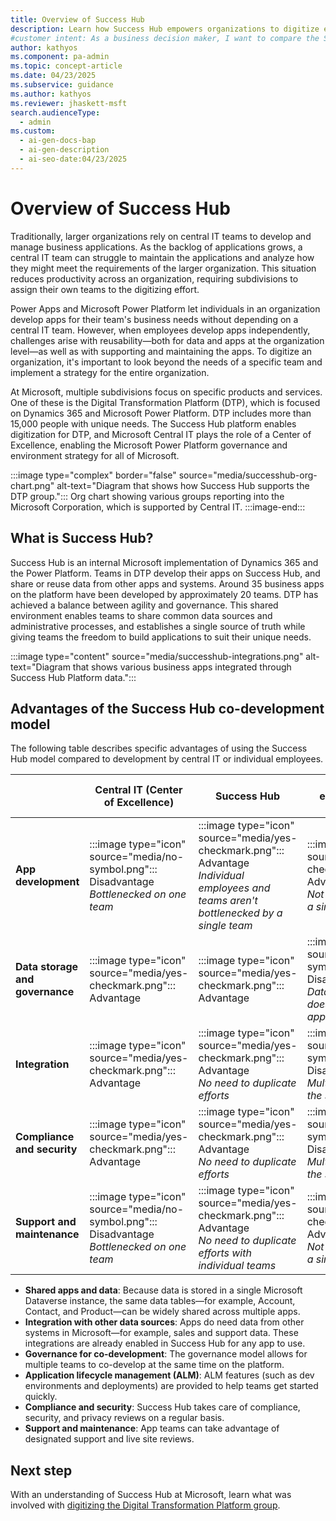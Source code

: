 ```yaml
---
title: Overview of Success Hub
description: Learn how Success Hub empowers organizations to digitize efficiently with shared data, governance, and integration using Microsoft Power Platform.
#customer intent: As a business decision maker, I want to compare the Success Hub co-development model with other approaches so that I can choose the best strategy for my team.  
author: kathyos
ms.component: pa-admin
ms.topic: concept-article
ms.date: 04/23/2025
ms.subservice: guidance
ms.author: kathyos
ms.reviewer: jhaskett-msft
search.audienceType:
  - admin
ms.custom:
  - ai-gen-docs-bap
  - ai-gen-description
  - ai-seo-date:04/23/2025
---
```


# Overview of Success Hub

Traditionally, larger organizations rely on central IT teams to develop and manage business applications. As the backlog of applications grows, a central IT team can struggle to maintain the applications and analyze how they might meet the requirements of the larger organization. This situation reduces productivity across an organization, requiring subdivisions to assign their own teams to the digitizing effort.

Power Apps and Microsoft Power Platform let individuals in an organization develop apps for their team's business needs without depending on a central IT team. However, when employees develop apps independently, challenges arise with reusability—both for data and apps at the organization level—as well as with supporting and maintaining the apps. To digitize an organization, it's important to look beyond the needs of a specific team and implement a strategy for the entire organization.

At Microsoft, multiple subdivisions focus on specific products and services. One of these is the Digital Transformation Platform (DTP), which is focused on Dynamics 365 and Microsoft Power Platform. DTP includes more than 15,000 people with unique needs. The Success Hub platform enables digitization for DTP, and Microsoft Central IT plays the role of a Center of Excellence, enabling the Microsoft Power Platform governance and environment strategy for all of Microsoft.

:::image type="complex" border="false" source="media/successhub-org-chart.png" alt-text="Diagram that shows how Success Hub supports the DTP group.":::
    Org chart showing various groups reporting into the Microsoft Corporation, which is supported by Central IT.
:::image-end:::

## What is Success Hub?

Success Hub is an internal Microsoft implementation of Dynamics 365 and the Power Platform. Teams in DTP develop their apps on Success Hub, and share or reuse data from other apps and systems. Around 35 business apps on the platform have been developed by approximately 20 teams. DTP has achieved a balance between agility and governance. This shared environment enables teams to share common data sources and administrative processes, and establishes a single source of truth while giving teams the freedom to build applications to suit their unique needs. 

:::image type="content" source="media/successhub-integrations.png" alt-text="Diagram that shows various business apps integrated through Success Hub Platform data.":::

## Advantages of the Success Hub co-development model

The following table describes specific advantages of using the Success Hub model compared to development by central IT or individual employees.


|                              | **Central IT (Center of Excellence)** | **Success Hub**                                                                 | **Individual employees and teams**                                           |
|------------------------------|---------------------------------------|--------------------------------------------------------------------------------|------------------------------------------------------------------------------|
| **App development**          | :::image type="icon" source="media/no-symbol.png"::: Disadvantage<br>*Bottlenecked on one team* | :::image type="icon" source="media/yes-checkmark.png"::: Advantage<br>*Individual employees and teams aren't bottlenecked by a single team* | :::image type="icon" source="media/yes-checkmark.png"::: Advantage<br>*Not bottlenecked by a single team* |
| **Data storage and governance** | :::image type="icon" source="media/yes-checkmark.png"::: Advantage | :::image type="icon" source="media/yes-checkmark.png"::: Advantage                               | :::image type="icon" source="media/no-symbol.png"::: Disadvantage<br>*Data in one app doesn't talk to other apps* |
| **Integration**              | :::image type="icon" source="media/yes-checkmark.png"::: Advantage | :::image type="icon" source="media/yes-checkmark.png":::  Advantage<br>*No need to duplicate efforts* | :::image type="icon" source="media/no-symbol.png"::: Disadvantage<br>*Multiple efforts to do the same thing* |
| **Compliance and security**  | :::image type="icon" source="media/yes-checkmark.png"::: Advantage | :::image type="icon" source="media/yes-checkmark.png":::  Advantage<br>*No need to duplicate efforts* | :::image type="icon" source="media/no-symbol.png"::: Disadvantage<br>*Multiple efforts to do the same thing* |
| **Support and maintenance**  | :::image type="icon" source="media/no-symbol.png"::: Disadvantage<br>*Bottlenecked on one team* | :::image type="icon" source="media/yes-checkmark.png"::: Advantage<br>*No need to duplicate efforts with individual teams* | :::image type="icon" source="media/yes-checkmark.png"::: Advantage<br>*Not bottlenecked by a single team* |


- **Shared apps and data**: Because data is stored in a single Microsoft Dataverse instance, the same data tables&mdash;for example, Account, Contact, and Product&mdash;can be widely shared across multiple apps. 
- **Integration with other data sources**: Apps do need data from other systems in Microsoft&mdash;for example, sales and support data. These integrations are already enabled in Success Hub for any app to use.
- **Governance for co-development**: The governance model allows for multiple teams to co-develop at the same time on the platform.
- **Application lifecycle management (ALM)**: ALM features (such as dev environments and deployments) are provided to help teams get started quickly.
- **Compliance and security**: Success Hub takes care of compliance, security, and privacy reviews on a regular basis.
- **Support and maintenance**: App teams can take advantage of designated support and live site reviews.

## Next step
With an understanding of Success Hub at Microsoft, learn what was involved with [digitizing the Digital Transformation Platform group](digitizing-digital-transformation-platform-group.md).
